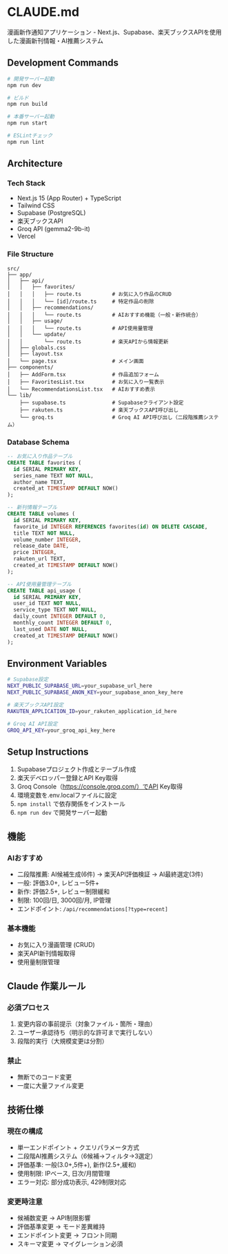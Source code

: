 # CLAUDE.md

漫画新作通知アプリケーション - Next.js、Supabase、楽天ブックスAPIを使用した漫画新刊情報・AI推薦システム

## Development Commands

```bash
# 開発サーバー起動
npm run dev

# ビルド
npm run build

# 本番サーバー起動
npm run start

# ESLintチェック
npm run lint
```

## Architecture

### Tech Stack
- Next.js 15 (App Router) + TypeScript
- Tailwind CSS
- Supabase (PostgreSQL)
- 楽天ブックスAPI
- Groq API (gemma2-9b-it)
- Vercel

### File Structure
```
src/
├── app/
│   ├── api/
│   │   ├── favorites/
│   │   │   ├── route.ts          # お気に入り作品のCRUD
│   │   │   └── [id]/route.ts     # 特定作品の削除
│   │   ├── recommendations/
│   │   │   └── route.ts          # AIおすすめ機能（一般・新作統合）
│   │   ├── usage/
│   │   │   └── route.ts          # API使用量管理
│   │   └── update/
│   │       └── route.ts          # 楽天APIから情報更新
│   ├── globals.css
│   ├── layout.tsx
│   └── page.tsx                  # メイン画面
├── components/
│   ├── AddForm.tsx               # 作品追加フォーム
│   ├── FavoritesList.tsx         # お気に入り一覧表示
│   └── RecommendationsList.tsx   # AIおすすめ表示
└── lib/
    ├── supabase.ts               # Supabaseクライアント設定
    ├── rakuten.ts                # 楽天ブックスAPI呼び出し
    └── groq.ts                   # Groq AI API呼び出し（二段階推薦システム）
```

### Database Schema
```sql
-- お気に入り作品テーブル
CREATE TABLE favorites (
  id SERIAL PRIMARY KEY,
  series_name TEXT NOT NULL,
  author_name TEXT,
  created_at TIMESTAMP DEFAULT NOW()
);

-- 新刊情報テーブル
CREATE TABLE volumes (
  id SERIAL PRIMARY KEY,
  favorite_id INTEGER REFERENCES favorites(id) ON DELETE CASCADE,
  title TEXT NOT NULL,
  volume_number INTEGER,
  release_date DATE,
  price INTEGER,
  rakuten_url TEXT,
  created_at TIMESTAMP DEFAULT NOW()
);

-- API使用量管理テーブル
CREATE TABLE api_usage (
  id SERIAL PRIMARY KEY,
  user_id TEXT NOT NULL,
  service_type TEXT NOT NULL,
  daily_count INTEGER DEFAULT 0,
  monthly_count INTEGER DEFAULT 0,
  last_used DATE NOT NULL,
  created_at TIMESTAMP DEFAULT NOW()
);
```

## Environment Variables

```bash
# Supabase設定
NEXT_PUBLIC_SUPABASE_URL=your_supabase_url_here
NEXT_PUBLIC_SUPABASE_ANON_KEY=your_supabase_anon_key_here

# 楽天ブックスAPI設定
RAKUTEN_APPLICATION_ID=your_rakuten_application_id_here

# Groq AI API設定
GROQ_API_KEY=your_groq_api_key_here
```

## Setup Instructions

1. Supabaseプロジェクト作成とテーブル作成
2. 楽天デベロッパー登録とAPI Key取得
3. Groq Console（https://console.groq.com/）でAPI Key取得
4. 環境変数を.env.localファイルに設定
5. `npm install` で依存関係をインストール
6. `npm run dev` で開発サーバー起動

## 機能

### AIおすすめ
- 二段階推薦: AI候補生成(6件) → 楽天API評価検証 → AI最終選定(3件)
- 一般: 評価3.0+, レビュー5件+
- 新作: 評価2.5+, レビュー制限緩和
- 制限: 100回/日, 3000回/月, IP管理
- エンドポイント: `/api/recommendations[?type=recent]`

### 基本機能
- お気に入り漫画管理 (CRUD)
- 楽天API新刊情報取得
- 使用量制限管理

## Claude 作業ルール

### 必須プロセス
1. 変更内容の事前提示（対象ファイル・箇所・理由）
2. ユーザー承認待ち（明示的な許可まで実行しない）
3. 段階的実行（大規模変更は分割）

### 禁止
- 無断でのコード変更
- 一度に大量ファイル変更

## 技術仕様

### 現在の構成
- 単一エンドポイント + クエリパラメータ方式
- 二段階AI推薦システム（6候補→フィルタ→3選定）
- 評価基準: 一般(3.0+,5件+), 新作(2.5+,緩和)
- 使用制限: IPベース, 日次/月間管理
- エラー対応: 部分成功表示, 429制限対応

### 変更時注意
- 候補数変更 → API制限影響
- 評価基準変更 → モード差異維持
- エンドポイント変更 → フロント同期
- スキーマ変更 → マイグレーション必須